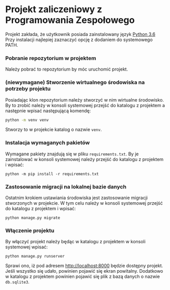 # Projekt zaliczeniowy z Programowania Zespołowego

Projekt zakłada, że użytkownik posiada zainstalowany język [Python 3.6](https://www.python.org/ftp/python/3.6.5/python-3.6.5-amd64.exe)
Przy instalacji najlepiej zaznaczyć opcję z dodaniem do systemowego PATH.

### Pobranie repozytorium w projektem

Należy pobrać to repozytorium by móc uruchomić projekt.

### (niewymagane) Stworzenie wirtualnego środowiska na potrzeby projektu

Posiadając klon repozytorium należy stworzyć w nim wirtualne środowisko. 
By to zrobić należy w konsoli systemowej przejść do katalogu z projektem a następnie
wpisać następującą komendę:

```bash
python -m venv venv
```

Stworzy to w projekcie katalog o nazwie `venv`.

### Instalacja wymaganych pakietów

Wymagane pakiety znajdują się w pliku `requirements.txt`. 
By je zainstalować w konsoli systemowej należy przejść do katalogu z projektem i wpisać:

```
python -m pip install -r requirements.txt
```

### Zastosowanie migracji na lokalnej bazie danych

Ostatnim krokiem ustawiania środowiska jest zastosowanie migracji stworzonych w projekcie.
W tym celu należy w konsoli systemowej przejść do katalogu z projektem i wpisać:

```
python manage.py migrate
```

### Włączenie projektu

By włączyć projekt należy będąc w katalogu z projektem w konsoli systemowej wpisać:

``` 
python manage.py runserver
```

Sprawi ono, iż pod adresem [http://localhost:8000](http://localhost:8000) będzie dostępny projekt.
Jeśli wszystko się udało, powinien pojawić się ekran powitalny.
Dodatkowo w katalogu z projektem powinien pojawić się plik z bazą danych o nazwie `db.sqlite3`.
